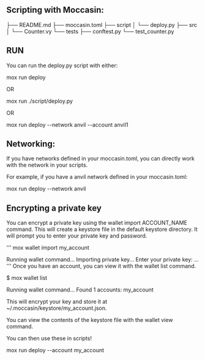 ## Scripting with Moccasin:

├── README.md
├── moccasin.toml
├── script
│   └── deploy.py
├── src
│   └── Counter.vy
└── tests
    ├── conftest.py
    └── test_counter.py
    
## RUN
You can run the deploy.py script with either:


mox run deploy 


OR


mox run ./script/deploy.py


OR


mox run deploy --network anvil --account anvil1

## Networking:


If you have networks defined in your moccasin.toml, 
you can directly work with the network in your scripts. 


For example, if you have a anvil network defined in your moccasin.toml:


mox run deploy --network anvil

## Encrypting a private key
You can encrypt a private key using the wallet import ACCOUNT_NAME command. This will create a keystore file in the default keystore directory.
It will prompt you to enter your private key and password.

'''
mox wallet import my_account

Running wallet command...
Importing private key...
Enter your private key:  ...
'''
Once you have an account, you can view it with the wallet list command.

$ mox wallet list

Running wallet command...
Found 1 accounts:
my_account

This will encrypt your key and store it at ~/.moccasin/keystore/my_account.json. 

You can view the contents of the keystore file with the wallet view command.

You can then use these in scripts!

mox run deploy --account my_account


